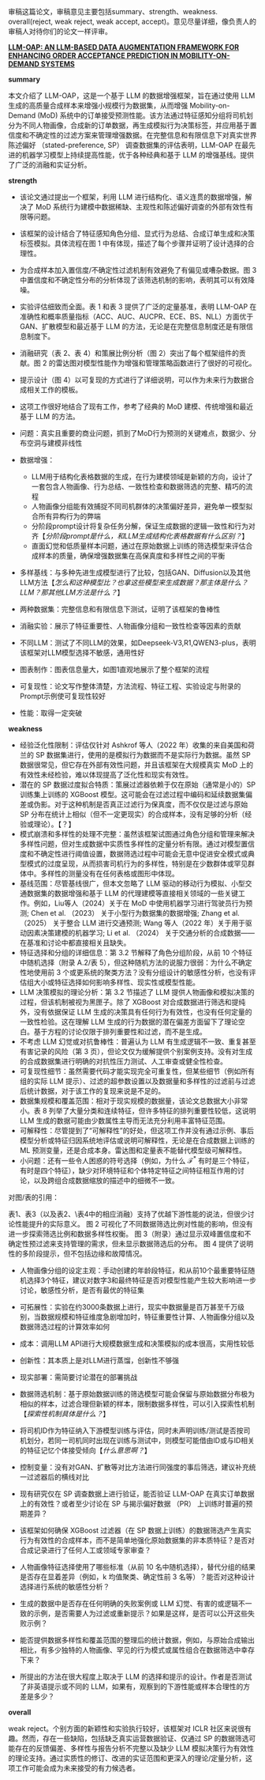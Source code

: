 审稿这篇论文，审稿意见主要包括summary、strength、weakness. overall(reject, weak reject, weak accept, accept)。意见尽量详细，像负责人的审稿人对待你们的论文一样评审。

[**LLM-OAP: AN LLM-BASED DATA AUGMENTATION  FRAMEWORK FOR ENHANCING ORDER ACCEPTANCE  PREDICTION IN MOBILITY-ON-DEMAND SYSTEMS**](https://openreview.net/pdf?id=17wW0MWqjl)

**summary**

本文介绍了 LLM-OAP，这是一个基于 LLM 的数据增强框架，旨在通过使用 LLM 生成的高质量合成样本来增强小规模行为数据集，从而增强 Mobility-on-Demand (MoD) 系统中的订单接受预测性能。该方法通过特征感知分组将司机划分为不同人物画像，合成新的订单数据，再生成模拟行为决策标签，并应用基于置信度和不确定性的过滤方案来管理增强数据。在完整信息和有限信息下对真实世界陈述偏好 （stated-preference, SP） 调查数据集的评估表明，LLM-OAP 在最先进的机器学习模型上持续提高性能，优于各种经典和基于 LLM 的增强基线。提供了广泛的消融和实证分析。

**strength**

* 该论文通过提出一个框架，利用 LLM 进行结构化、语义连贯的数据增强，解决了 MoD 系统行为建模中数据稀缺、主观性和陈述偏好调查的外部有效性有限等问题。
* 该框架的设计结合了特征感知角色分组、显式行为总结、合成订单生成和决策标签模拟。具体流程在图 1 中有体现，描述了每个步骤并证明了设计选择的合理性。
* 为合成样本加入置信度/不确定性过滤机制有效避免了有偏见或嘈杂数据。图 3 中置信度和不确定性分布的分析体现了该筛选机制的影响，表明其可以有效降噪。
* 实验评估细致而全面。表 1 和表 3 提供了广泛的定量基准，表明 LLM-OAP 在准确性和概率质量指标（ACC、AUC、AUCPR、ECE、BS、NLL）方面优于 GAN、扩散模型和最近基于 LLM 的方法，无论是在完整信息制度还是有限信息制度下。
* 消融研究（表 2、表 4）和策展比例分析（图 2）突出了每个框架组件的贡献。图 2 的雷达图对模型性能作为增强和管理策略函数进行了很好的可视化。
* 提示设计（图 4）以可复现的方式进行了详细说明，可以作为未来行为数据合成相关工作的模板。
* 这项工作很好地结合了现有工作，参考了经典的 MoD 建模、传统增强和最近基于 LLM 的方法。



* 问题：真实且重要的商业问题，抓到了MoD行为预测的关键难点，数据少、分布空洞与建模非线性
* 数据增强：
  * LLM用于结构化表格数据的生成，在行为建模领域是新颖的方向，设计了一套包含人物画像、行为总结、一致性检查和数据筛选的完整、精巧的流程
  * 人物画像分组能有效捕捉不同司机群体的决策偏好差异，避免单一模型拟合所有异构行为的弊端
  * 分阶段prompt设计将复杂任务分解，保证生成数据的逻辑一致性和行为对齐【*分阶段prompt是什么，和LLM生成结构化表格数据有什么区别？*】
  * 直面幻觉和低质量样本问题，通过在原始数据上训练的筛选模型来评估合成样本的质量，确保增强数据集在高保真度和多样性之间的平衡
* 多样基线：与多种先进生成模型进行了比较，包括GAN、Diffusion以及其他LLM方法【*怎么和这种模型比？也拿这些模型来生成数据？那主体是什么？LLM？那其他LLM方法是什么？*】
* 两种数据集：完整信息和有限信息下测试，证明了该框架的鲁棒性
* 消融实验：展示了特征重要性、人物画像分组和一致性检查等因素的贡献
* 不同LLM：测试了不同LLM的效果，如Deepseek-V3,R1,QWEN3-plus，表明该框架对LLM模型选择不敏感，通用性好
* 图表制作：图表信息量大，如图1直观地展示了整个框架的流程
* 可复现性：论文写作整体清楚，方法流程、特征工程、实验设定与附录的Prompt示例使可复现性较好
* 性能：取得一定突破

**weakness**

* 经验泛化性限制：评估仅针对 Ashkrof 等人（2022 年）收集的来自美国和荷兰的 SP 数据集进行，使用的是模拟行为数据而不是实际行为数据。虽然 SP 数据很常见，但它存在外部有效性问题，并且该框架在大规模真实 MoD 上的有效性未经检验，难以体现提高了泛化性和现实有效性。
* 潜在的 SP 数据过度拟合特质：策展过滤器依赖于仅在原始（通常是小的）SP 训练集上训练的 XGBoost 模型。这可能会在过滤过程中编码和延续数据集偏差或伪影。对于这种机制是否真正过滤行为保真度，而不仅仅是过滤与原始 SP 分布在统计上相似（但不一定更现实）的合成样本，没有足够的分析（经验或理论）。【？】
* 模式崩溃和多样性的处理不完整：虽然该框架试图通过角色分组和管理来解决多样性问题，但对生成数据中实质性多样性的定量分析有限。通过对模型置信度和不确定性进行阈值设置，数据筛选过程中可能会无意中促进安全模式或典型模式的过度呈现，从而损害司机行为的多样性，特别是在少数群体或罕见群体中。多样性的测量没有在任何表格或图形中体现。
* 基线范围：尽管基线很广，但本文忽略了 LLM 驱动的移动行为模拟、小型交通数据集的数据增强和基于 LLM 的代理建模等直接相关领域的一些关键工作。例如，Liu等人（2024）关于在 MoD 中使用机器学习进行驾驶员行为预测; Chen et al. （2023） 关于小型行为数据集的数据增强; Zhang et al. （2025） 关于整合 LLM 进行交通预测; Wang 等人（2022 年）关于用于驱动因素决策建模的机器学习; Li et al. （2024） 关于交通分析的合成数据——在基准和讨论中都直接相关且缺失。
* 特征选择和分组的详细信息：第 3.2 节解释了角色分组阶段，从前 10 个特征中随机选择（附录 A.2/表 5），但这种随机方法的说服力很弱：为什么不确定性地使用前 3 个或更系统的聚类方法？没有分组设计的敏感性分析，也没有评估组大小或特征选择如何影响多样性、现实性或模型性能。
* LLM 决策模拟的理论分析：第 3.2 节描述了 LLM 提供人物画像和模拟决策的过程，但该机制被视为黑匣子。除了 XGBoost 对合成数据进行筛选和提纯外，没有依据保证 LLM 生成的决策具有任何行为有效性，也没有任何定量的一致性检验。这在理解 LLM 生成的行为数据的潜在偏差方面留下了理论空白。基于方程的讨论仅限于排列重要性和过滤，而不是生成。
* 不考虑 LLM 幻觉或对抗鲁棒性：普遍认为 LLM 有生成逻辑不一致、重复甚至有害记录的风险（第 3 页），但论文仅为缓解提供个别案例支持。没有对生成的合成数据集进行明确的对抗性压力测试、人工审查或健全性检查。
* 可复现性细节：虽然需要代码才能实现完全可重复性，但某些细节（例如所有组的实际 LLM 提示）、过滤的超参数设置以及数据量和多样性的过滤前与过滤后统计数据，对于该工作的复现来说是不足的。
* 数据集规模和覆盖范围：相对于现实规模的数据量，该论文总数据大小非常小。表 8 列举了大量分类和连续特征，但许多特征的排列重要性较低，这说明 LLM 生成的数据可能由少数属性主导而无法充分利用丰富特征范围。
* 可解释性：尽管提到了“可解释性”的好处，但这项工作并没有通过示例、事后模型分析或特征归因系统地评估或说明可解释性，无论是在合成数据上训练的 ML 预测变量，还是合成本身。雷达图和定量表不能替代模型级可解释性。
* 小问题：还有一些令人困惑的符号选择（例如，为什么 $\mathcal{F}^*$ 有时是三个特征，有时是四个特征），缺少对环境特征和个体特定特征之间特征相互作用的讨论，以及跨组合成数据缩放的描述中的细微不一致。

对图/表的引用：

表1、表3（以及表2、\表4中的相应消融）支持了优越下游性能的说法，但很少讨论性能提升的实际意义。
图 2 可视化了不同数据筛选比例对性能的影响，但没有进一步探索筛选比例和数据多样性权衡。
图 3（附录）通过显示双峰置信度和不确定性预过滤来支持管理的需求，但未显示数据筛选后的分布。
图 4 提供了说明性的多阶段提示，但不包括边缘和故障情况。



* 人物画像分组的设定主观：手动创建的年龄段特征，和从前10个最重要特征随机选择3个特征，建议对数字3和最终特征是否对模型性能产生较大影响进一步讨论，敏感性分析，是否有最优的特征集
* 可拓展性：实验在约3000条数据上进行，现实中数据量是百万甚至千万级别，当数据规模和特征维度急剧增加时，特征重要性计算、人物画像分组以及数据筛选过程的计算效率如何
* 成本：调用LLM API进行大规模数据生成和决策模拟的成本很高，实用性较低
* 创新性：其本质上是对LLM进行蒸馏，创新性不够强
* 现实部署：需简要讨论潜在的部署挑战
* 数据筛选机制：基于原始数据训练的筛选模型可能会保留与原始数据分布极为相似的样本，过滤合理但新颖的样本，限制数据多样性，可以引入探索性机制【*探索性机制具体是什么？*】
* 将司机ID作为特征纳入下游模型训练与评估，同时未声明训练/测试是否按司机划分，若同一司机同时出现在训练与测试中，则模型可能借由ID或与ID相关的特征记忆个体接受倾向【*什么意思啊？*】
* 控制变量：没有对GAN、扩散等对比方法进行同强度的事后筛选，建议补充统一过滤器后的横线对比



* 现有研究仅在 SP 调查数据上进行验证，能否验证 LLM-OAP 在真实订单数据上的有效性？或者至少讨论在 SP 与揭示偏好数据 （PR） 上训练时普遍的预期差异？
* 该框架如何确保 XGBoost 过滤器（在 SP 数据上训练）的数据筛选产生真实行为有效性的合成样本，而不是简单地强化原始数据集的非本质特征？是否对合成记录进行了任何人工或领域专家审查？
* 人物画像特征选择使用了哪些标准（从前 10 名中随机选择），替代分组的结果是否存在显着差异（例如，k 均值聚类、确定性前 3 名等）？能否对这种设计选择进行系统的敏感性分析？
* 生成的数据中是否存在任何明确的失败案例或 LLM 幻觉、有害的或逻辑不一致的示例，是否需要人为过滤或重新提示？如果是这样，是否可以公开这些失败示例？
* 能否提供数据多样性和覆盖范围的整理后的统计数据，例如，与原始合成输出相比，有多少独特的人物画像、罕见的行为模式或属性组合在数据筛选中幸存下来？
* 所提出的方法在很大程度上取决于 LLM 的选择和提示的设计。作者是否测试了非英语提示或不同的 LLM，如果有，观察到的下游性能或样本合理性的方差是多少？

**overall**

weak reject。个别方面的新颖性和实验执行较好，该框架对 ICLR 社区来说很有趣。然而，存在一些缺陷，包括缺乏真实运营数据验证、仅通过 SP 的数据筛选可能存在的反馈偏差、多样性与报告分析不完整以及缺少 LLM 模拟决策行为有效性的理论支持。通过实质性的修订、改进的实证范围和更深入的理论/定量分析，这项工作可能会成为未来接受的有力候选者。


